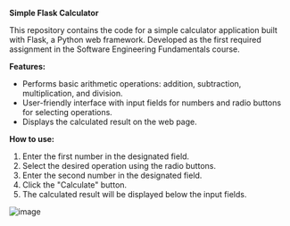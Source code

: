 **Simple Flask Calculator**

This repository contains the code for a simple calculator application built with Flask, a Python web framework. Developed as the first required assignment in the Software Engineering Fundamentals course.

**Features:**
- Performs basic arithmetic operations: addition, subtraction, multiplication, and division.
- User-friendly interface with input fields for numbers and radio buttons for selecting operations.
- Displays the calculated result on the web page.

**How to use:**
1. Enter the first number in the designated field.
2. Select the desired operation using the radio buttons.
3. Enter the second number in the designated field.
4. Click the "Calculate" button.
5. The calculated result will be displayed below the input fields.

![image](https://github.com/samaaKhair/Flask-Simple-Calculator/assets/82911563/2c7606fc-26e4-4a31-8a23-562a2b4a1405)

